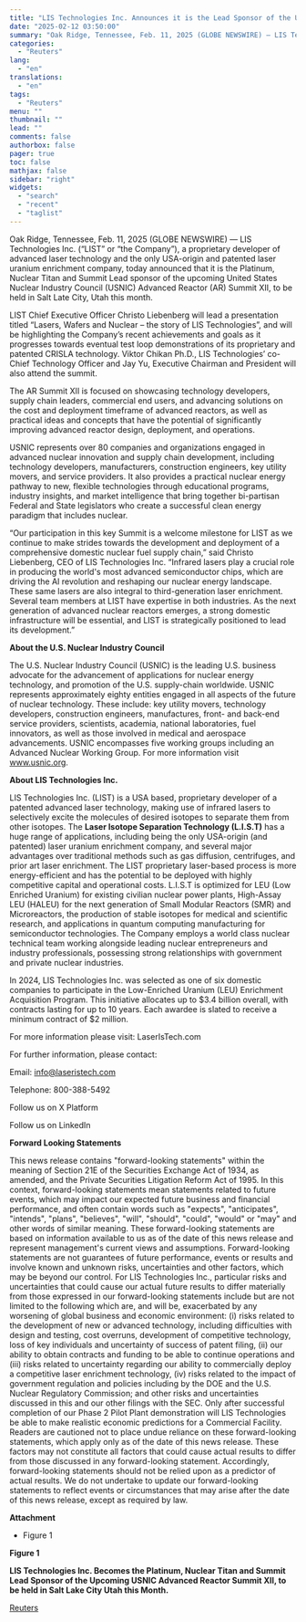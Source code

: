 ```yaml
---
title: "LIS Technologies Inc. Announces it is the Lead Sponsor of the United States Nuclear Industry Council’s - Advanced Reactor Summit XII with Chief Executive Officer Christo Liebenberg Scheduled to Present"
date: "2025-02-12 03:50:00"
summary: "Oak Ridge, Tennessee, Feb. 11, 2025 (GLOBE NEWSWIRE) — LIS Technologies Inc. (“LIST” or “the Company”), a proprietary developer of advanced laser technology and the only USA-origin and patented laser uranium enrichment company, today announced that it is the Platinum, Nuclear Titan and Summit Lead sponsor of the upcoming United..."
categories:
  - "Reuters"
lang:
  - "en"
translations:
  - "en"
tags:
  - "Reuters"
menu: ""
thumbnail: ""
lead: ""
comments: false
authorbox: false
pager: true
toc: false
mathjax: false
sidebar: "right"
widgets:
  - "search"
  - "recent"
  - "taglist"
---
```


Oak Ridge, Tennessee, Feb. 11, 2025 (GLOBE NEWSWIRE) — LIS Technologies Inc. (“LIST” or “the Company”), a proprietary developer of advanced laser technology and the only USA-origin and patented laser uranium enrichment company, today announced that it is the Platinum, Nuclear Titan and Summit Lead sponsor of the upcoming United States Nuclear Industry Council (USNIC) Advanced Reactor (AR) Summit XII, to be held in Salt Late City, Utah this month.

LIST Chief Executive Officer Christo Liebenberg will lead a presentation titled “Lasers, Wafers and Nuclear – the story of LIS Technologies”, and will be highlighting the Company’s recent achievements and goals as it progresses towards eventual test loop demonstrations of its proprietary and patented CRISLA technology. Viktor Chikan Ph.D., LIS Technologies’ co-Chief Technology Officer and Jay Yu, Executive Chairman and President will also attend the summit.

The AR Summit XII is focused on showcasing technology developers, supply chain leaders, commercial end users, and advancing solutions on the cost and deployment timeframe of advanced reactors, as well as practical ideas and concepts that have the potential of significantly improving advanced reactor design, deployment, and operations.

USNIC represents over 80 companies and organizations engaged in advanced nuclear innovation and supply chain development, including technology developers, manufacturers, construction engineers, key utility movers, and service providers. It also provides a practical nuclear energy pathway to new, flexible technologies through educational programs, industry insights, and market intelligence that bring together bi-partisan Federal and State legislators who create a successful clean energy paradigm that includes nuclear.

“Our participation in this key Summit is a welcome milestone for LIST as we continue to make strides towards the development and deployment of a comprehensive domestic nuclear fuel supply chain,” said Christo Liebenberg, CEO of LIS Technologies Inc. “Infrared lasers play a crucial role in producing the world's most advanced semiconductor chips, which are driving the AI revolution and reshaping our nuclear energy landscape. These same lasers are also integral to third-generation laser enrichment. Several team members at LIST have expertise in both industries. As the next generation of advanced nuclear reactors emerges, a strong domestic infrastructure will be essential, and LIST is strategically positioned to lead its development.”

**About the U.S. Nuclear Industry Council**

The U.S. Nuclear Industry Council (USNIC) is the leading U.S. business advocate for the advancement of applications for nuclear energy technology, and promotion of the U.S. supply-chain worldwide. USNIC represents approximately eighty entities engaged in all aspects of the future of nuclear technology. These include: key utility movers, technology developers, construction engineers, manufactures, front- and back-end service providers, scientists, academia, national laboratories, fuel innovators, as well as those involved in medical and aerospace advancements. USNIC encompasses five working groups including an Advanced Nuclear Working Group. For more information visit www.usnic.org.

**About LIS Technologies Inc.**

LIS Technologies Inc. (LIST) is a USA based, proprietary developer of a patented advanced laser technology, making use of infrared lasers to selectively excite the molecules of desired isotopes to separate them from other isotopes. The **Laser Isotope Separation Technology (L.I.S.T)** has a huge range of applications, including being the only USA-origin (and patented) laser uranium enrichment company, and several major advantages over traditional methods such as gas diffusion, centrifuges, and prior art laser enrichment. The LIST proprietary laser-based process is more energy-efficient and has the potential to be deployed with highly competitive capital and operational costs. L.I.S.T is optimized for LEU (Low Enriched Uranium) for existing civilian nuclear power plants, High-Assay LEU (HALEU) for the next generation of Small Modular Reactors (SMR) and Microreactors, the production of stable isotopes for medical and scientific research, and applications in quantum computing manufacturing for semiconductor technologies. The Company employs a world class nuclear technical team working alongside leading nuclear entrepreneurs and industry professionals, possessing strong relationships with government and private nuclear industries.

In 2024, LIS Technologies Inc. was selected as one of six domestic companies to participate in the Low-Enriched Uranium (LEU) Enrichment Acquisition Program. This initiative allocates up to $3.4 billion overall, with contracts lasting for up to 10 years. Each awardee is slated to receive a minimum contract of $2 million.

For more information please visit: LaserIsTech.com

For further information, please contact:

Email: info@laseristech.com

Telephone: 800-388-5492

Follow us on X Platform

Follow us on LinkedIn

**Forward Looking Statements**

This news release contains "forward-looking statements" within the meaning of Section 21E of the Securities Exchange Act of 1934, as amended, and the Private Securities Litigation Reform Act of 1995. In this context, forward-looking statements mean statements related to future events, which may impact our expected future business and financial performance, and often contain words such as "expects", "anticipates", "intends", "plans", "believes", "will", "should", "could", "would" or "may" and other words of similar meaning. These forward-looking statements are based on information available to us as of the date of this news release and represent management's current views and assumptions. Forward-looking statements are not guarantees of future performance, events or results and involve known and unknown risks, uncertainties and other factors, which may be beyond our control. For LIS Technologies Inc., particular risks and uncertainties that could cause our actual future results to differ materially from those expressed in our forward-looking statements include but are not limited to the following which are, and will be, exacerbated by any worsening of global business and economic environment: (i) risks related to the development of new or advanced technology, including difficulties with design and testing, cost overruns, development of competitive technology, loss of key individuals and uncertainty of success of patent filing, (ii) our ability to obtain contracts and funding to be able to continue operations and (iii) risks related to uncertainty regarding our ability to commercially deploy a competitive laser enrichment technology, (iv) risks related to the impact of government regulation and policies including by the DOE and the U.S. Nuclear Regulatory Commission; and other risks and uncertainties discussed in this and our other filings with the SEC. Only after successful completion of our Phase 2 Pilot Plant demonstration will LIS Technologies be able to make realistic economic predictions for a Commercial Facility. Readers are cautioned not to place undue reliance on these forward-looking statements, which apply only as of the date of this news release. These factors may not constitute all factors that could cause actual results to differ from those discussed in any forward-looking statement. Accordingly, forward-looking statements should not be relied upon as a predictor of actual results. We do not undertake to update our forward-looking statements to reflect events or circumstances that may arise after the date of this news release, except as required by law.

**Attachment**

* Figure 1

**Figure 1**

**LIS Technologies Inc. Becomes the Platinum, Nuclear Titan and Summit Lead Sponsor of the Upcoming USNIC Advanced Reactor Summit XII, to be held in Salt Lake City Utah this Month.**

[Reuters](https://www.tradingview.com/news/reuters.com,2025-02-11:newsml_GNXQB240:0-lis-technologies-inc-announces-it-is-the-lead-sponsor-of-the-united-states-nuclear-industry-council-s-advanced-reactor-summit-xii-with-chief-executive-officer-christo-liebenberg-scheduled-to-present/)
